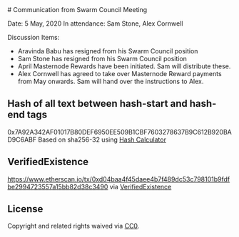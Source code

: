 <hash-start>
# Communication from Swarm Council Meeting

Date: 5 May, 2020
In attendance: Sam Stone, Alex Cornwell

Discussion Items:
* Aravinda Babu has resigned from his Swarm Council position
* Sam Stone has resigned from his Swarm Council position
* April Masternode Rewards have been initiated. Sam will distribute these.
* Alex Cornwell has agreed to take over Masternode Reward payments from May onwards. Sam will hand over the instructions to Alex.
</hash-end>

## Hash of all text between hash-start and hash-end tags
0x7A92A342AF01017B80DEF6950EE509B1CBF7603278637B9C612B920BAD9C6ABF
Based on sha256-32 using [Hash Calculator](https://www.pelock.com/products/hash-calculator) 

## VerifiedExistence
https://www.etherscan.io/tx/0xd04baa4f45daee4b7f489dc53c798101b9fdfbe2994723557a15bb82d38c3490 via [VerifiedExistence](https://github.com/swarmfund/swarm-open-tools/blob/master/VerifiedExistence/Readme.md)

## License
Copyright and related rights waived via [CC0](https://creativecommons.org/publicdomain/zero/1.0/).
